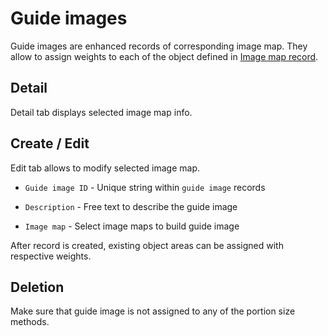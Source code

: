 # Guide images

Guide images are enhanced records of corresponding image map. They allow to assign weights to each of the object defined in [Image map record](/admin/images/image-maps).

## Detail

Detail tab displays selected image map info.

## Create / Edit

Edit tab allows to modify selected image map.

- `Guide image ID` - Unique string within `guide image` records

- `Description` - Free text to describe the guide image

- `Image map` - Select image maps to build guide image

After record is created, existing object areas can be assigned with respective weights.

## Deletion

Make sure that guide image is not assigned to any of the portion size methods.
